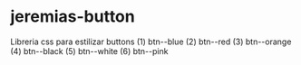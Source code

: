 # jeremias-button
Libreria css para estilizar buttons
(1) btn--blue
(2) btn--red
(3) btn--orange
(4) btn--black
(5) btn--white
(6) btn--pink

